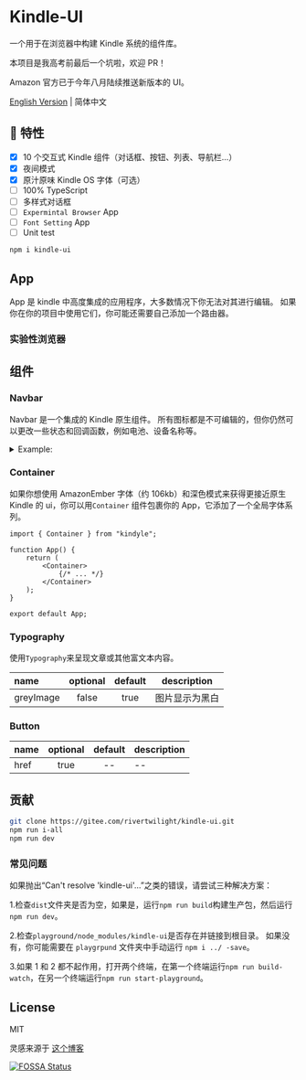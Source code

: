 # Kindle-UI

一个用于在浏览器中构建 Kindle 系统的组件库。

本项目是我高考前最后一个坑啦，欢迎 PR！

Amazon 官方已于今年八月陆续推送新版本的 UI。

[English Version](./README.en.md) | 简体中文

## 🍊 特性

-   [x] 10 个交互式 Kindle 组件（对话框、按钮、列表、导航栏...）
-   [x] 夜间模式
-   [x] 原汁原味 Kindle OS 字体（可选）
-   [ ] 100% TypeScript
-   [ ] 多样式对话框
-   [ ] `Expermintal Browser` App
-   [ ] `Font Setting` App
-   [ ] Unit test

```bash
npm i kindle-ui
```

## App

App 是 kindle 中高度集成的应用程序，大多数情况下你无法对其进行编辑。 如果你在你的项目中使用它们，你可能还需要自己添加一个路由器。

### 实验性浏览器

## 组件

### Navbar

Navbar 是一个集成的 Kindle 原生组件。 所有图标都是不可编辑的，但你仍然可以更改一些状态和回调函数，例如电池、设备名称等。

<details>
  <summary>Example:</summary>
  
```JSX
<Navbar>
	<StatuBar airplane battery={86} deviceName="My Kindle" />
	<ActionBar>
		<ActionGroup>
			<ActionItem
				onClick={() => {
					history.push("/");
				}}
			>
				<HomeOutlineIcon />
				home
			</ActionItem>
			<ActionItem
				onClick={() => {
					history.goBack();
				}}
			>
				<ArrowBackSharpIcon />
				BACK
			</ActionItem>
			<ActionItem>
				<CogSharpIcon />
				settings
			</ActionItem>
		</ActionGroup>
		<ActionBarSpace />
		<ActionGroup>
			<SearchBar />
			<ActionBarMenu
				items={[
					{
						textPrimary: "Github",
						component: "a",
						href: "https://github.com/rivertwilight",
					},
				]}
			/>
		</ActionGroup>
	</ActionBar>
</Navbar>
```
</details>

### Container

如果你想使用 AmazonEmber 字体（约 106kb）和深色模式来获得更接近原生 Kindle 的 ui，你可以用`Container` 组件包裹你的 App，它添加了一个全局字体系列。

```JSX
import { Container } from "kindyle";

function App() {
	return (
		<Container>
            {/* ... */}
		</Container>
	);
}

export default App;
```

### Typography

使用`Typography`来呈现文章或其他富文本内容。

| name      | optional | default | description    |
| :-------- | :------: | :-----: | -------------- |
| greyImage |  false   |  true   | 图片显示为黑白 |

### Button

| name | optional | default | description |
| :--- | :------: | :-----: | ----------- |
| href |   true   |   --    | --          |

## 贡献

```bash
git clone https://gitee.com/rivertwilight/kindle-ui.git
npm run i-all
npm run dev
```

### 常见问题

如果抛出“Can't resolve 'kindle-ui'...”之类的错误，请尝试三种解决方案：

1.检查`dist`文件夹是否为空，如果是，运行`npm run build`构建生产包，然后运行`npm run dev`。

2.检查`playground/node_modules/kindle-ui`是否存在并链接到根目录。 如果没有，你可能需要在 `playgrpund` 文件夹中手动运行 `npm i ../ -save`。

3.如果 1 和 2 都不起作用，打开两个终端，在第一个终端运行`npm run build-watch`，在另一个终端运行`npm run start-playground`。

## License

MIT

灵感来源于 [这个博客](https://ash.ms)

[![FOSSA Status](https://app.fossa.com/api/projects/git%2Bgithub.com%2FRiverTwilight%2Fkindyle.svg?type=large)](https://app.fossa.com/projects/git%2Bgithub.com%2FRiverTwilight%2Fkindyle?ref=badge_large)
